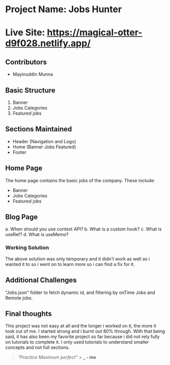 # Project Name: Jobs Hunter

# Live Site: https://magical-otter-d9f028.netlify.app/

## Contributors

- Mayinuddin Munna

## Basic Structure

1. Banner
2. Jobs Categories
3. Featured jobs

## Sections Maintained

- Header (Navigation and Logo)
- Home (Banner Jobs Featured)
- Footer

## Home Page

The home page contains the basic jobs of the company. These include:

- Banner
- Jobs Categories
- Featured jobs

## Blog Page

a. When should you use context API?
b. What is a custom hook?
c. What is useRef?
d. What is useMemo?

### Working Solution

The above solution was only temporary and it didn't work as well as i wanted it to so i went on to learn more so i can find a fix for it.

## Additional Challenges

"Jobs.json" folder to fetch dynamic id, and filtering by onTime Jobs and Remote jobs.

## Final thoughts

This project was not easy at all and the longer i worked on it, the more it took out of me. I started strong and i burnt out 80% through. With that being said, it has also been my favorite project so far because i did not rely fully on tutorials to complete it. I only used tutorials to understand smaller concepts and not full sections.

> _"Practice Maximum perfect"_ > **\_ - me**
